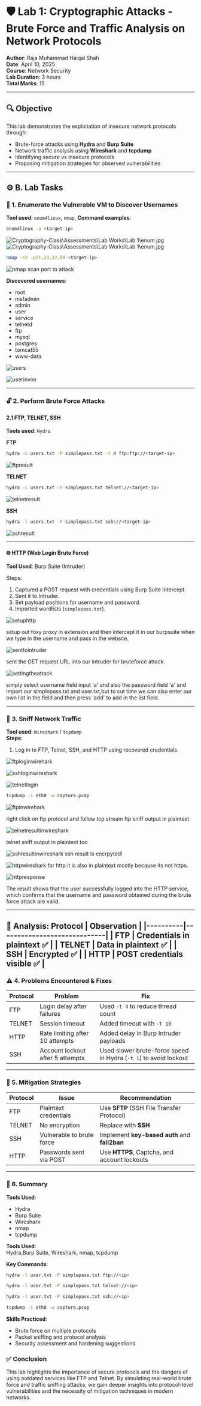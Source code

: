 
# 🛡️ Lab 1: Cryptographic Attacks - Brute Force and Traffic Analysis on Network Protocols

**Author**: Raja Muhammad Haiqal Shah  
**Date**: April 10, 2025  
**Course**: Network Security  
**Lab Duration**: 3 hours  
**Total Marks**: 15  

---

## 🔍 Objective

This lab demonstrates the exploitation of insecure network protocols through:

- Brute-force attacks using **Hydra** and **Burp Suite**
- Network traffic analysis using **Wireshark** and **tcpdump**
- Identifying secure vs insecure protocols
- Proposing mitigation strategies for observed vulnerabilities

---

## ⚙️ B. Lab Tasks

### 🔎 1. Enumerate the Vulnerable VM to Discover Usernames

**Tool used**: `enum4linux`, `nmap`, 
**Command examples**:

```bash
enum4linux -a <target-ip>
```
![Cryptography-Class\Assessments\Lab Works\Lab 1\enum.jpg](/Cryptography-Class/Assessments/Lab%20Works/Lab%201/screenshots/enumcommand.jpg)
![Cryptography-Class\Assessments\Lab Works\Lab 1\enum.jpg](/Cryptography-Class/Assessments/Lab%20Works/Lab%201/screenshots/enum.jpg)

```bash
nmap -sV -p21,23,22,80 <target-ip>
```
![nmap scan port to attack](/Cryptography-Class/Assessments/Lab%20Works/Lab%201/screenshots/nmapscan.jpg)

**Discovered usernames**:
- root
- msfadmin
- admin
- user
- service
- telnetd
- ftp
- mysql
- postgres
- tomcat55
- www-data
  
![users](/Cryptography-Class/Assessments/Lab%20Works/Lab%201/screenshots/vimusers.jpg)

![userinvim](/Cryptography-Class/Assessments/Lab%20Works/Lab%201/screenshots/userinvim.png)

---

### 🔓 2. Perform Brute Force Attacks
#### 2.1 FTP, TELNET, SSH  
**Tools used**: `Hydra`

**FTP**
```bash
hydra -L users.txt -P simplepass.txt -t 4 ftp:ftp://<target-ip> 
```
![ftpresult](/Cryptography-Class/Assessments/Lab%20Works/Lab%201/screenshots/ftpresult.png)

**TELNET**
```bash
hydra -L users.txt -P simplepass.txt telnet://<target-ip>
```

![telnetresult](/Cryptography-Class/Assessments/Lab%20Works/Lab%201/screenshots/telnetresult.png)

**SSH**
```bash
hydra -l users.txt -P simplepass.txt ssh://<target-ip>
```

![sshresult](/Cryptography-Class/Assessments/Lab%20Works/Lab%201/screenshots/sshresult.png)

---

#### 🌐 HTTP (Web Login Brute Force)
**Tool Used**: Burp Suite (Intruder)

Steps:
1. Captured a POST request with credentials using Burp Suite Intercept.
2. Sent it to Intruder.
3. Set payload positions for username and password.
4. Imported wordlists (`simplepass.txt`).

![setuphttp](/Cryptography-Class/Assessments/Lab%20Works/Lab%201/screenshots/setupbrutefrocehttp.png)

setup out foxy proxy in extension and then intercept it in our burpsuite when we type in the username and pass in the website.

![senttointruder](/Cryptography-Class/Assessments/Lab%20Works/Lab%201/screenshots/sendtointruder.png)

sent the GET request URL into our intruder for bruteforce attack.

![settingtheattack](/Cryptography-Class/Assessments/Lab%20Works/Lab%201/screenshots/settingtheattack.png)

simply select username field input 'a' and also the password field 'a' and import our simplepass.txt and user.txt,but to cut time we can also enter our own list in the field and then press 'add' to add in the list field.

---

### 🧪 3. Sniff Network Traffic
**Tool used**: `Wireshark` / `tcpdump`  
**Steps**:
1. Log in to FTP, Telnet, SSH, and HTTP using recovered credentials.

![ftploginwirehark](/Cryptography-Class/Assessments/Lab%20Works/Lab%201/screenshots/ftploginwirehark.png)

![sshloginwireshark](/Cryptography-Class/Assessments/Lab%20Works/Lab%201/screenshots/sshloginwireshark.png)

![telnetlogin](/Cryptography-Class/Assessments/Lab%20Works/Lab%201/screenshots/telnetwiresharklogin.png)

```bash
tcpdump -i eth0 -w capture.pcap
```
![ftpinwirehark](/Cryptography-Class/Assessments/Lab%20Works/Lab%201/screenshots/ftpresultinwireshark.png)

right click on ftp protocol and follow tcp stream
ftp sniff output in plaintext

![telnetresultinwireshark](/Cryptography-Class/Assessments/Lab%20Works/Lab%201/screenshots/telnetresultinwireshark.png)

telnet sniff output in plaintext too

![sshresultinwireshark](/Cryptography-Class/Assessments/Lab%20Works/Lab%201/screenshots/sshresultinwireshark.png)
ssh result is encrpyted!

![httpwireshark](/Cryptography-Class/Assessments/Lab%20Works/Lab%201/screenshots/httpwirehark.png)
for http it is also in plaintext mostly because its not https.

![httpresponse](/Cryptography-Class/Assessments/Lab%20Works/Lab%201/httpresponse.png)

The result shows that the user successfully logged into the HTTP service, which confirms that the username and password obtained during the brute force attack are valid.

---

**🧩 Analysis**:
 Protocol | Observation                 |
|----------|-----------------------------|
| FTP      | Credentials in plaintext ✅ |
| TELNET   | Data in plaintext ✅         |
| SSH      | Encrypted ✅                 |
| HTTP     | POST credentials visible ✅  |
---

### ⚠️ 4. Problems Encountered & Fixes

| Protocol | Problem                          | Fix                                     |
|----------|----------------------------------|-----------------------------------------|
| FTP      | Login delay after failures       | Used `-t 4` to reduce thread count      |
| TELNET   | Session timeout                  | Added timeout with `-T 10`              |
| HTTP     | Rate limiting after 10 attempts  | Added delay in Burp Intruder payloads   |
| SSH      | Account lockout after 5 attempts | Used slower brute-force speed in Hydra (`-t 1`) to avoid lockout |

---

### 🔐 5. Mitigation Strategies

| Protocol | Issue                        | Recommendation                                |
|----------|------------------------------|-----------------------------------------------|
| FTP      | Plaintext credentials        | Use **SFTP** (SSH File Transfer Protocol)     |
| TELNET   | No encryption                | Replace with **SSH**                          |
| SSH      | Vulnerable to brute force    | Implement **key-based auth** and **fail2ban** |
| HTTP     | Passwords sent via POST      | Use **HTTPS**, Captcha, and account lockouts  |

---

### 📝 6. Summary

**Tools Used**:
- Hydra  
- Burp Suite  
- Wireshark  
- nmap  
- tcpdump

**Tools Used**:  
Hydra,Burp Suite, Wireshark,  nmap, tcpdump

**Key Commands**:

```bash
hydra -l user.txt -P simplepass.txt ftp://<ip>
```
```bash
hydra -l user.txt -P simplepass.txt telnet://<ip>
```
```bash
hydra -l user.txt -P simplepass.txt ssh://<ip>
```
```bash
tcpdump -i eth0 -w capture.pcap
```

**Skills Practiced**:
- Brute force on multiple protocols  
- Packet sniffing and protocol analysis  
- Security assessment and hardening suggestions

### ✅ Conclusion

This lab highlights the importance of secure protocols and the dangers of using outdated services like FTP and Telnet. By simulating real-world brute force and traffic sniffing attacks, we gain deeper insights into protocol-level vulnerabilities and the necessity of mitigation techniques in modern networks.
